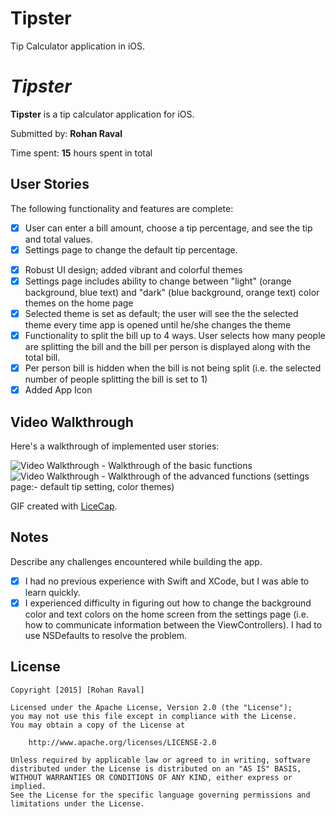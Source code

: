 # Tipster
Tip Calculator application in iOS.

# *Tipster*

**Tipster** is a tip calculator application for iOS.

Submitted by: **Rohan Raval**

Time spent: **15** hours spent in total

## User Stories

The following functionality and features are complete:
* [x] User can enter a bill amount, choose a tip percentage, and see the tip and total values.
* [x] Settings page to change the default tip percentage.
- [x] Robust UI design; added vibrant and colorful themes
- [x] Settings page includes ability to change between "light" (orange background, blue text) and "dark" (blue background, orange text) color themes on the home page
- [x] Selected theme is set as default; the user will see the the selected theme every time app is opened until he/she changes the theme
- [x] Functionality to split the bill up to 4 ways. User selects how many people are splitting the bill and the bill per person is displayed along with the total bill.
- [x] Per person bill is hidden when the bill is not being split (i.e. the selected number of people splitting the bill is set to 1)
- [x] Added App Icon

## Video Walkthrough 

Here's a walkthrough of implemented user stories:

<img src='http://imgur.com/2BtidD7.gif' title='Video Walkthrough - Basic' width='' alt='Video Walkthrough' />
- Walkthrough of the basic functions

<img src='http://imgur.com/xUZq6Zd.gif' title='Video Walkthrough - Basic' width='' alt='Video Walkthrough' />
- Walkthrough of the advanced functions (settings page:- default tip setting, color themes)

GIF created with [LiceCap](http://www.cockos.com/licecap/).

## Notes

Describe any challenges encountered while building the app.

- [x] I had no previous experience with Swift and XCode, but I was able to learn quickly.
- [x] I experienced difficulty in figuring out how to change the background color and text colors on the home screen from the settings page (i.e. how to communicate information between the ViewControllers). I had to use NSDefaults to resolve the problem.

## License

    Copyright [2015] [Rohan Raval]

    Licensed under the Apache License, Version 2.0 (the "License");
    you may not use this file except in compliance with the License.
    You may obtain a copy of the License at

        http://www.apache.org/licenses/LICENSE-2.0

    Unless required by applicable law or agreed to in writing, software
    distributed under the License is distributed on an "AS IS" BASIS,
    WITHOUT WARRANTIES OR CONDITIONS OF ANY KIND, either express or implied.
    See the License for the specific language governing permissions and
    limitations under the License.

